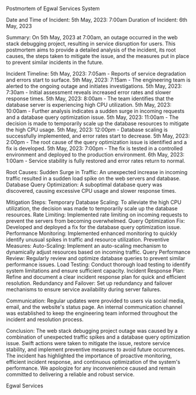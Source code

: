 Postmortem of Egwal Services System

Date and Time of Incident: 5th May, 2023: 7:00am
Duration of Incident: 6th May, 2023

Summary:
On 5th May, 2023 at 7:00am, an outage occurred in the web stack debugging project, resulting in service disruption for users. This postmortem aims to provide a detailed analysis of the incident, its root causes, the steps taken to mitigate the issue, and the measures put in place to prevent similar incidents in the future.

Incident Timeline:
5th May, 2023: 7:05am - Reports of service degradation and errors start to surface.
5th May, 2023: 7:15am - The engineering team is alerted to the ongoing outage and initiates investigations.
5th May, 2023: 7:30am - Initial assessment reveals increased error rates and slower response times.
5th May, 2023: 8:00am - The team identifies that the database server is experiencing high CPU utilization.
5th May, 2023: 10:00am - Further analysis indicates a sudden surge in incoming requests and a database query optimization issue.
5th May, 2023: 11:00am - The decision is made to temporarily scale up the database resources to mitigate the high CPU usage.
5th May, 2023: 12:00pm - Database scaling is successfully implemented, and error rates start to decrease.
5th May, 2023: 2:00pm - The root cause of the query optimization issue is identified and a fix is developed.
5th May, 2023: 7:00pm - The fix is tested in a controlled environment and deployed to the production environment.
6th May, 2023: 1:00am - Service stability is fully restored and error rates return to normal.

Root Causes:
Sudden Surge in Traffic: An unexpected increase in incoming traffic resulted in a sudden load spike on the web servers and database.
Database Query Optimization: A suboptimal database query was discovered, causing excessive CPU usage and slower response times.

Mitigation Steps:
Temporary Database Scaling: To alleviate the high CPU utilization, the decision was made to temporarily scale up the database resources.
Rate Limiting: Implemented rate limiting on incoming requests to prevent the servers from becoming overwhelmed.
Query Optimization Fix: Developed and deployed a fix for the database query optimization issue.
Performance Monitoring: Implemented enhanced monitoring to quickly identify unusual spikes in traffic and resource utilization.
Preventive Measures:
Auto-Scaling: Implement an auto-scaling mechanism to dynamically adjust resources based on incoming traffic.
Query Performance Review: Regularly review and optimize database queries to prevent similar performance issues.
Load Testing: Conduct thorough load testing to identify system limitations and ensure sufficient capacity.
Incident Response Plan: Refine and document a clear incident response plan for quick and efficient resolution.
Redundancy and Failover: Set up redundancy and failover mechanisms to ensure service availability during server failures.

Communication:
Regular updates were provided to users via social media, email, and the website's status page.
An internal communication channel was established to keep the engineering team informed throughout the incident and resolution process.

Conclusion:
The web stack debugging project outage was caused by a combination of unexpected traffic spikes and a database query optimization issue. Swift actions were taken to mitigate the issue, restore service stability, and implement preventive measures to avoid future occurrences. The incident has highlighted the importance of proactive monitoring, efficient incident response, and continuous optimization of the system's performance.
We apologize for any inconvenience caused and remain committed to delivering a reliable and robust service.

Egwal Services
